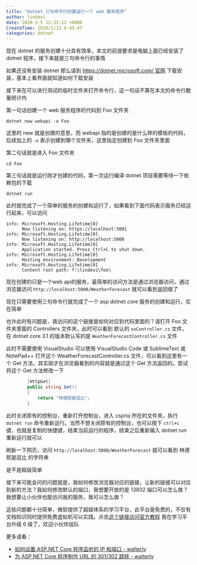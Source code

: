 ```yaml
---
title: "dotnet 三句命令行创建运行一个 web 服务程序"
author: lindexi
date: 2020-3-5 12:33:12 +0800
CreateTime: 2020/1/13 8:45:47
categories: dotnet
---
```


现在 dotnet 的服务创建十分具有效率，本文的前提要求是电脑上面已经安装了 dotnet 程序，接下来就是三句命令行的事情

<!--more-->


<!-- CreateTime:2020/1/13 8:45:47 -->

<!-- 发布 -->

如果还没有安装 dotnet 那么请到 [https://dotnet.microsoft.com/ 官网](https://dotnet.microsoft.com/ ) 下载安装，基本上看界面就知道如何下载安装

接下来在可以进行测试的临时文件夹打开命令行，这一句话不算在本文的命令行数量统计内

第一句话创建一个 web 服务程序的代码到 Foo 文件夹

```
dotnet new webapi -o Foo
```

这里的 new 就是创建的意思，而 webapi 指的是创建的是什么样的模板的代码，后续加上的 `-o` 表示创建到哪个文件夹，这里指定创建到 Foo 文件夹里面

第二句话就是进入 Foo 文件夹

```
cd Foo
```

第三句话就是运行刚才创建的代码，第一次运行编译 dotnet 项目需要等待一下依赖包的下载

```
dotnet run
```

此时就完成了一个简单的服务的创建和运行了，如果看到下面代码表示服务已经运行起来，可以访问

```
info: Microsoft.Hosting.Lifetime[0]
      Now listening on: https://localhost:5001
info: Microsoft.Hosting.Lifetime[0]
      Now listening on: http://localhost:5000
info: Microsoft.Hosting.Lifetime[0]
      Application started. Press Ctrl+C to shut down.
info: Microsoft.Hosting.Lifetime[0]
      Hosting environment: Development
info: Microsoft.Hosting.Lifetime[0]
      Content root path: f:\lindexi\foo\

```

现在创建的只是一个web api的服务，最简单的访问方法是通过浏览器访问，通过浏览器访问 `http://localhost:5000/WeatherForecast` 就可以看到返回值了

现在只需要使用三句命令行就完成了一个 asp dotnet core 服务的创建和运行，实在简单

也许此时有问题是，我访问的这个链接是如何对应到代码里面的？请打开 Foo 文件夹里面的 Controllers 文件夹，此时可以看到 默认的 `xxController.cs` 文件，在 dotnet core 3.1 的版本默认写的是 `WeatherForecastController.cs` 文件

此时不需要使用 VisualStudio 可以使用 VisualStudio Code 或 SublimeText 或 NotePad++ 打开这个 WeatherForecastController.cs 文件，可以看到这里有一个 Get 方法，其实刚才在浏览器看到的内容就是通过这个 Get 方法返回的。尝试将这个 Get 方法修改一下

```csharp
        [HttpGet]
        public string Get()
        {
            return "林德熙是逗比";
        }
```


此时关闭原有的控制台，重新打开控制台，进入 csproj 所在的文件夹，执行 `dotnet run` 命令重新运行。当然不想关闭原有的控制台，也可以按下 `ctrl+c` 键，也就是复制的快捷键，结束当前运行的程序，结束之后重新输入 dotnet run 重新运行就可以

刷新一下网页，访问 `http://localhost:5000/WeatherForecast` 就可以看到 林德熙是逗比 的字符串

是不是超级简单

接下来可能会问的问题就是，我如何修改浏览器对应的链接，让新的链接可以对应到新的方法？我如何修改默认的端口，我想要开放的是 13802 端口可以怎么做？我想要让小伙伴也能访问我的服务，我可以怎么做？

这些问题都十分简单，微软提供了超级体系的学习平台，此平台是免费的，不仅有文档知识同时提供免费虚拟机可以实践。点击[这个链接访问官方教程](https://docs.microsoft.com/zh-cn/learn/modules/build-web-api-net-core/ ) 我在学习平台升级 6 级了，欢迎小伙伴组队

更多请看：

- [如何设置 ASP.NET Core 程序监听的 IP 和端口 - walterlv](https://blog.walterlv.com/post/configure-urls-and-port-for-asp-dotnet.html )
- [为 ASP.NET Core 程序制作 URL 的 301/302 跳转 - walterlv](https://blog.walterlv.com/post/redirect-middleware-for-asp-dotnet.html )

